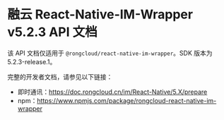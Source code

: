 # 融云 React-Native-IM-Wrapper v5.2.3 API 文档

该 API 文档仅适用于 `@rongcloud/react-native-im-wrapper`。SDK 版本为 5.2.3-release.1。

完整的开发者文档，请参见以下链接：

- 即时通讯：https://doc.rongcloud.cn/im/React-Native/5.X/prepare
- npm：https://www.npmjs.com/package/rongcloud-react-native-im-wrapper
